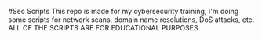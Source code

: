 #Sec Scripts
This repo is made for my cybersecurity training, I'm doing some scripts for network scans, domain name resolutions, DoS attacks, etc.
ALL OF THE SCRIPTS ARE FOR EDUCATIONAL PURPOSES
